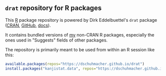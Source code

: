 
## `drat` repository for R packages

This [R](https://www.r-project.org/) package repository is powered by Dirk Eddelbuettel's `drat` package ([CRAN](https://cran.r-project.org/package=drat), [GitHub](https://github.com/eddelbuettel/drat), [docs](https://eddelbuettel.github.io/drat)).  

It contains bundled versions of [my](https://github.com/dschuhmacher) non-CRAN R packages, especially the ones used in "Suggests" fields of other packages.

The repository is primarily meant to be used from within an R session like this:
```r
available.packages(repos="https://dschuhmacher.github.io/drat")
install.packages("kanjistat.data", repos="https://dschuhmacher.github.io/drat")
```
